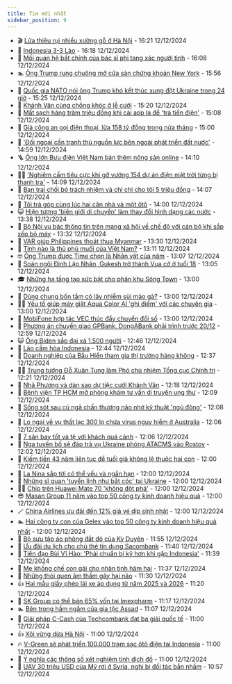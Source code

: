 ```yaml
---
title: Tim mới nhất
sidebar_position: 9
---
```


<!-- vnexpress-tin-moi-nhat:START -->
- 🎬 [Lửa thiêu rụi nhiều xưởng gỗ ở Hà Nội](https://vnexpress.net/lua-thieu-rui-nhieu-xuong-go-o-ha-noi-4827194.html) - 16:21 12/12/2024
- 🐎 [Indonesia 3-3 Lào](https://vnexpress.net/indonesia-3-3-lao-4827203.html) - 16:18 12/12/2024
- 🦍 [Mối quan hệ bất chính của bác sĩ phi tang xác người tình](https://vnexpress.net/moi-quan-he-bat-chinh-cua-bac-si-phi-tang-xac-nguoi-tinh-4827190.html) - 16:08 12/12/2024
- 🏊 [Ông Trump rung chuông mở cửa sàn chứng khoán New York](https://vnexpress.net/ong-trump-rung-chuong-mo-cua-san-chung-khoan-new-york-4827188.html) - 15:56 12/12/2024
- 🎊 [Quốc gia NATO nói ông Trump khó kết thúc xung đột Ukraine trong 24 giờ](https://vnexpress.net/quoc-gia-nato-noi-ong-trump-kho-ket-thuc-xung-dot-ukraine-trong-24-gio-4827155.html) - 15:25 12/12/2024
- 🎃 [Khánh Vân cùng chồng khóc ở lễ cưới](https://vnexpress.net/khanh-van-cung-chong-khoc-o-le-cuoi-vnepre-4827161.html) - 15:20 12/12/2024
- 🧰 [Mất sạch hàng trăm triệu đồng khi cài app lạ để &#39;trả tiền điện&#39;](https://vnexpress.net/mat-sach-hang-tram-trieu-dong-khi-cai-app-la-de-tra-tien-dien-4826841.html) - 15:08 12/12/2024
- 🔭 [Giả công an gọi điện thoại, lừa 158 tỷ đồng trong nửa tháng](https://vnexpress.net/bon-thanh-nien-gia-cong-an-goi-dien-thoai-lua-158-ty-dong-trong-nua-thang-4827184.html) - 15:00 12/12/2024
- 🫶 [&#39;Đối ngoại cần tranh thủ nguồn lực bên ngoài phát triển đất nước&#39;](https://vnexpress.net/doi-ngoai-can-tranh-thu-nguon-luc-ben-ngoai-phat-trien-dat-nuoc-4827177.html) - 14:59 12/12/2024
- 🪜 [Ông lớn Bưu điện Việt Nam bán thêm nông sản online](https://vnexpress.net/ong-lon-buu-dien-viet-nam-ban-them-nong-san-online-4827143.html) - 14:10 12/12/2024
- 👨‍🏫 [&#39;Nghiêm cấm tiêu cực khi gỡ vướng 154 dự án điện mặt trời từng bị thanh tra&#39;](https://vnexpress.net/nghiem-cam-tieu-cuc-khi-go-vuong-154-du-an-dien-mat-troi-tung-bi-thanh-tra-4827165.html) - 14:09 12/12/2024
- 🎊 [Bạn trai chối bỏ trách nhiệm và chỉ chi cho tôi 5 triệu đồng](https://vnexpress.net/ban-trai-choi-bo-trach-nhiem-va-chi-chi-cho-toi-5-trieu-dong-4827137.html) - 14:07 12/12/2024
- 🎊 [Tôi trả góp cùng lúc hai căn nhà và một ôtô](https://vnexpress.net/toi-tra-gop-cung-luc-hai-can-nha-va-mot-oto-4827087.html) - 14:00 12/12/2024
- 😺 [Hiện tượng &#39;biên giới di chuyển&#39; làm thay đổi hình dạng các nước](https://vnexpress.net/hien-tuong-bien-gioi-di-chuyen-lam-thay-doi-hinh-dang-cac-nuoc-vnepre-4826923.html) - 13:38 12/12/2024
- 🐘 [Bộ Nội vụ bác thông tin trên mạng xã hội về chế độ với cán bộ khi sắp xếp bộ máy](https://vnexpress.net/bo-noi-vu-bac-thong-tin-tren-mang-xa-hoi-ve-che-do-voi-can-bo-khi-sap-xep-bo-may-4827156.html) - 13:32 12/12/2024
- 🌁 [VAR giúp Philippines thoát thua Myanmar](https://vnexpress.net/var-giup-philippines-thoat-thua-myanmar-4827157.html) - 13:30 12/12/2024
- 🐲 [Tỉnh nào là thủ phủ muối của Việt Nam?](https://vnexpress.net/tinh-nao-la-thu-phu-muoi-cua-viet-nam-4826996.html) - 13:11 12/12/2024
- 🤓 [Ông Trump được Time chọn là Nhân vật của năm](https://vnexpress.net/ong-trump-duoc-time-chon-la-nhan-vat-cua-nam-4827045.html) - 13:07 12/12/2024
- 💪 [Soán ngôi Đinh Lập Nhân, Gukesh trở thành Vua cờ ở tuổi 18](https://vnexpress.net/soan-ngoi-dinh-lap-nhan-gukesh-tro-thanh-vua-co-o-tuoi-18-4827162.html) - 13:05 12/12/2024
- 🎓 [Những hạ tầng tạo sức bật cho phân khu Sông Town](https://vnexpress.net/nhung-ha-tang-tao-suc-bat-cho-phan-khu-song-town-4827153.html) - 13:00 12/12/2024
- 🫣 [Dùng chung bồn tắm có lây nhiễm sùi mào gà?](https://vnexpress.net/dung-chung-bon-tam-co-lay-nhiem-sui-mao-ga-4827133.html) - 13:00 12/12/2024
- 🧑‍💻 [Yếu tố giúp máy giặt Aqua Color AI &#39;ghi điểm&#39; với các chuyên gia](https://vnexpress.net/yeu-to-giup-may-giat-aqua-color-ai-ghi-diem-voi-cac-chuyen-gia-4827092.html) - 13:00 12/12/2024
- 🐲 [MobiFone hợp tác VEC thúc đẩy chuyển đổi số](https://vnexpress.net/mobifone-hop-tac-vec-thuc-day-chuyen-doi-so-4827041.html) - 13:00 12/12/2024
- 🌝 [Phương án chuyển giao GPBank, DongABank phải trình trước 20/12](https://vnexpress.net/chinh-phu-yeu-cau-som-co-phuong-an-xu-ly-voi-scb-4827126.html) - 12:59 12/12/2024
- 😺 [Ông Biden sắp đại xá 1.500 người](https://vnexpress.net/ong-biden-sap-dai-xa-1-500-nguoi-4827130.html) - 12:46 12/12/2024
- 🐎 [Lào cầm hòa Indonesia](https://vnexpress.net/indonesia-vs-lao-4827152-tong-thuat.html) - 12:44 12/12/2024
- 🎡 [Doanh nghiệp của Bầu Hiển tham gia thị trường hàng không](https://vnexpress.net/doanh-nghiep-cua-bau-hien-tham-gia-thi-truong-hang-khong-4827146.html) - 12:37 12/12/2024
- 👨‍🏫 [Trung tướng Đỗ Xuân Tụng làm Phó chủ nhiệm Tổng cục Chính trị](https://vnexpress.net/trung-tuong-do-xuan-tung-lam-pho-chu-nhiem-tong-cuc-chinh-tri-4827141.html) - 12:21 12/12/2024
- 🦆 [Nhã Phương và dàn sao dự tiệc cưới Khánh Vân](https://vnexpress.net/nha-phuong-va-dan-sao-du-tiec-cuoi-khanh-van-vnepre-4827138.html) - 12:18 12/12/2024
- 🚦 [Bệnh viện TP HCM mở phòng khám tư vấn di truyền ung thư](https://vnexpress.net/benh-vien-tp-hcm-mo-phong-kham-tu-van-di-truyen-ung-thu-4826994.html) - 12:09 12/12/2024
- 💫 [Sống sót sau cú ngã chấn thương não nhờ kỹ thuật &#39;ngủ đông&#39;](https://vnexpress.net/song-sot-sau-cu-nga-chan-thuong-nao-nho-ky-thuat-ngu-dong-4827111.html) - 12:08 12/12/2024
- 🎉 [Lo ngại về vụ thất lạc 300 lọ chứa virus nguy hiểm ở Australia](https://vnexpress.net/lo-ngai-ve-vu-that-lac-300-lo-chua-virus-nguy-hiem-o-australia-vnepre-4827079.html) - 12:06 12/12/2024
- 🌋 [7 sân bay tốt và tệ với khách quá cảnh](https://vnexpress.net/7-san-bay-tot-va-te-voi-khach-qua-canh-4827084.html) - 12:06 12/12/2024
- 🤖 [Nga tuyên bố sẽ đáp trả vụ Ukraine phóng ATACMS vào Rostov](https://vnexpress.net/nga-tuyen-bo-se-dap-tra-vu-ukraine-phong-atacms-vao-rostov-4827110.html) - 12:02 12/12/2024
- 🦏 [Kiếm tiền 43 năm liên tục để tuổi già không lệ thuộc hai con](https://vnexpress.net/kiem-tien-43-nam-lien-tuc-de-tuoi-gia-khong-le-thuoc-hai-con-4827053.html) - 12:00 12/12/2024
- 🦩 [La Nina sắp tới có thể yếu và ngắn hạn](https://vnexpress.net/la-nina-sap-toi-co-the-yeu-va-ngan-han-vnepre-4826755.html) - 12:00 12/12/2024
- 👺 [Những sĩ quan &#39;tuyển lính như bắt cóc&#39; tại Ukraine](https://vnexpress.net/nhung-si-quan-tuyen-linh-nhu-bat-coc-tai-ukraine-4823274.html) - 12:00 12/12/2024
- 🧑‍🏫 [Chip trên Huawei Mate 70 &#39;không đột phá&#39;](https://vnexpress.net/chip-tren-huawei-mate-70-khong-dot-pha-4827101.html) - 12:00 12/12/2024
- 😎 [Masan Group 11 năm vào top 50 công ty kinh doanh hiệu quả](https://vnexpress.net/masan-group-11-nam-vao-top-50-cong-ty-kinh-doanh-hieu-qua-4827120.html) - 12:00 12/12/2024
- 🪄 [China Airlines ưu đãi đến 12% giá vé dịp sinh nhật](https://vnexpress.net/china-airlines-uu-dai-den-12-gia-ve-dip-sinh-nhat-4827025.html) - 12:00 12/12/2024
- 🏊 [Hai công ty con của Gelex vào top 50 công ty kinh doanh hiệu quả nhất](https://vnexpress.net/hai-cong-ty-con-cua-gelex-vao-top-50-cong-ty-kinh-doanh-hieu-qua-nhat-4826990.html) - 12:00 12/12/2024
- 💃 [Bộ sưu tập áo phông đắt đỏ của Kỳ Duyên](https://vnexpress.net/bo-suu-tap-ao-phong-dat-do-cua-ky-duyen-4826623.html) - 11:55 12/12/2024
- 🦆 [Ưu đãi du lịch cho chủ thẻ tín dụng Sacombank](https://vnexpress.net/uu-dai-du-lich-cho-chu-the-tin-dung-sacombank-4826882.html) - 11:40 12/12/2024
- 🎊 [Tiền đạo Bùi Vĩ Hào: &#39;Phải chuẩn bị kỹ hơn khi gặp Indonesia&#39;](https://vnexpress.net/tien-dao-bui-vi-hao-phai-chuan-bi-ky-hon-khi-gap-indonesia-4827119.html) - 11:39 12/12/2024
- 👺 [Mẹ khống chế con gái cho nhân tình hãm hại](https://vnexpress.net/me-khong-che-con-gai-cho-nhan-tinh-ham-hai-4827129.html) - 11:37 12/12/2024
- 🎡 [Những thói quen âm thầm gây hại não](https://vnexpress.net/nhung-thoi-quen-am-tham-gay-hai-nao-vnepre-4827019.html) - 11:30 12/12/2024
- 👍 [Hai mẫu giấy phép lái xe áp dụng từ năm 2025 và 2026](https://vnexpress.net/hai-mau-giay-phep-lai-xe-ap-dung-tu-nam-2025-va-2026-4827036.html) - 11:20 12/12/2024
- 🐎 [SK Group có thể bán 65% vốn tại Imexpharm](https://vnexpress.net/sk-group-co-the-ban-65-von-tai-imexpharm-4827122.html) - 11:17 12/12/2024
- 🏊 [Bên trong hầm ngầm của gia tộc Assad](https://vnexpress.net/ben-trong-ham-ngam-cua-gia-toc-assad-vnepre-4827071.html) - 11:07 12/12/2024
- 🦩 [Giải pháp C-Cash của Techcombank đạt ba giải quốc tế](https://vnexpress.net/giai-phap-c-cash-cua-techcombank-dat-ba-giai-quoc-te-4827060.html) - 11:00 12/12/2024
- 👍 [Xôi vừng dừa Hà Nội](https://vnexpress.net/xoi-vung-dua-ha-noi-vnepre-4827038.html) - 11:00 12/12/2024
- 🔥 [V-Green sẽ phát triển 100.000 trạm sạc ôtô điện tại Indonesia](https://vnexpress.net/v-green-se-phat-trien-100-000-tram-sac-oto-dien-tai-indonesia-4827055.html) - 11:00 12/12/2024
- 💄 [Ý nghĩa các thông số xét nghiệm tinh dịch đồ](https://vnexpress.net/y-nghia-cac-thong-so-xet-nghiem-tinh-dich-do-vnepre-4827005.html) - 11:00 12/12/2024
- 🤡 [UAV 30 triệu USD của Mỹ rơi ở Syria, nghi bị đối tác bắn nhầm](https://vnexpress.net/uav-30-trieu-usd-cua-my-roi-o-syria-nghi-bi-doi-tac-ban-nham-4827037.html) - 10:57 12/12/2024<!-- vnexpress-tin-moi-nhat:END -->
